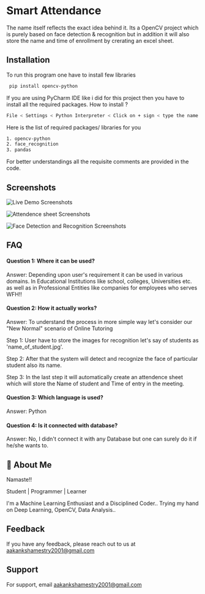 
# Smart Attendance

The name itself reflects the exact idea behind it. Its a OpenCV project which is purely based on face detection & recognition but in addition it will also store the name and time of enrollment by crerating an excel sheet.
 
## Installation

To run this program one have to install few libraries

```bash
 pip install opencv-python

```
If you are using PyCharm IDE like i did for this project then you have to install all the required packages.
How to install ?
```bash
File < Settings < Python Interpreter < Click on + sign < type the name of required packages < install package

```
Here is the list of required packages/ libraries for you
```bash
1. opencv-python
2. face_recognition 
3. pandas
```
For better understandings all the requisite comments are provided in the code.

## Screenshots

![Live Demo Screenshots](https://user-images.githubusercontent.com/69616742/132089916-6bf07859-e6bc-4d6e-a730-d9c6eba961a5.png)



![Attendence sheet Screenshots](https://user-images.githubusercontent.com/69616742/132089890-d975e686-2c8a-4382-9ce9-05dedfeb2568.png)



![Face Detection and Recognition Screenshots](https://user-images.githubusercontent.com/69616742/132089897-a0326d1b-1a9f-429e-8cdf-4638473d0fc9.png)

## FAQ

#### Question 1: Where it can be used?

Answer: Depending upon user's requirement it can be used in various domains. In Educational Institutions like school, colleges, Universities etc. as well as in Professional Entities like companies for employees who serves WFH!!  

#### Question 2: How it actually works?

Answer: To understand the process in more simple way let's consider our "New Normal" scenario of Online Tutoring

   Step 1: User have to store the images for recognition let's say of students as 'name_of_student.jpg'.

   Step 2: After that the system will detect and recognize the face of particular student also its name.

   Step 3: In the last step it will automatically create an attendence sheet which will store the Name of student and Time of entry in the meeting.

#### Question 3: Which language is used?

Answer: Python

#### Question 4: Is it connected with database?

Answer: No, I didn't connect it with any Database but one can surely do it if he/she wants to.
## 🚀 About Me
Namaste!!

Student | Programmer | Learner

I'm a Machine Learning Enthusiast and a Disciplined Coder.. Trying my hand on Deep Learning, OpenCV, Data Analysis..


  
## Feedback

If you have any feedback, please reach out to us at aakankshamestry2001@gmail.com

  
## Support

For support, email aakankshamestry2001@gmail.com 

  
